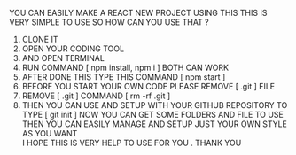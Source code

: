 YOU CAN EASILY MAKE A REACT NEW PROJECT USING THIS 
THIS IS VERY SIMPLE TO USE 
SO HOW CAN YOU USE THAT ?
1. CLONE IT 
2. OPEN YOUR CODING TOOL
3. AND OPEN TERMINAL 
4. RUN COMMAND [ npm install, npm i ] BOTH CAN WORK
5. AFTER DONE THIS TYPE THIS COMMAND [ npm start ] 
6. BEFORE YOU START YOUR OWN CODE PLEASE REMOVE [ .git ] FILE 
7. REMOVE [ .git ] COMMAND [ rm -rf .git ] 
8. THEN YOU CAN USE AND SETUP WITH YOUR GITHUB REPOSITORY TO TYPE [ git init ]
NOW YOU CAN GET SOME FOLDERS AND FILE TO USE THEN YOU CAN EASILY MANAGE
AND SETUP JUST YOUR OWN STYLE AS YOU WANT  
I HOPE THIS IS VERY HELP TO USE FOR YOU .
THANK YOU 